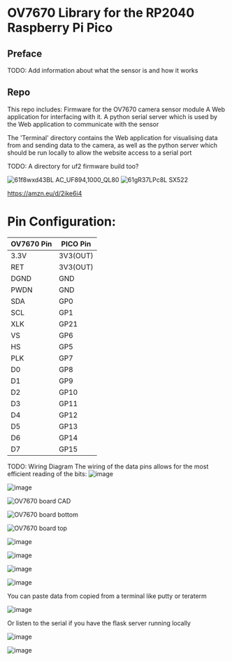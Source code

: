 # OV7670 Library for the RP2040 Raspberry Pi Pico

## Preface
TODO: Add information about what the sensor is and how it works

## Repo
This repo includes:
Firmware for the OV7670 camera sensor module
A Web application for interfacing with it.
A python serial server which is used by the Web application to communicate with the sensor

The 'Terminal' directory contains the Web application for visualising data from and sending data to the camera, as well as the python 
server which should be run locally to allow the website access to a serial port

TODO: A directory for uf2 firmware build too?



![61f8wxd43BL _AC_UF894,1000_QL80_](https://github.com/deev123/OV7670/assets/91595217/3f21142b-7b1b-4eff-91cd-c2885df08a63)
![61gR37LPc8L _SX522_](https://github.com/deev123/OV7670/assets/91595217/ed44449c-9444-4dcb-a5d5-3aa60e89d2c1)

https://amzn.eu/d/2ike6i4


# Pin Configuration:

| OV7670 Pin | PICO Pin |
| - | - |
| 3.3V | 3V3(OUT) |
| RET | 3V3(OUT) |
| DGND | GND |
| PWDN | GND |
| SDA | GP0 |
| SCL | GP1 |
| XLK | GP21 |
| VS | GP6 |
| HS | GP5 |
| PLK | GP7 |
| D0 | GP8 |
| D1 | GP9 |
| D2 | GP10 |
| D3 | GP11 |
| D4 | GP12 |
| D5 | GP13 |
| D6 | GP14 |
| D7 | GP15 |


TODO: Wiring Diagram
The wiring of the data pins allows for the most efficient reading of the bits:
![image](https://github.com/user-attachments/assets/c8c345af-8da8-4975-9492-c4372a878572)




![image](https://github.com/user-attachments/assets/2857d3e9-5229-4c7d-9d31-f7428c9b1a0e)

![OV7670 board CAD](https://github.com/user-attachments/assets/0f4484f4-23d4-4e5e-a747-46e66110a29e)

![OV7670 board bottom](https://github.com/user-attachments/assets/9f7b451d-e112-457c-b90f-a0f1d7ca32cd)

![OV7670 board top](https://github.com/user-attachments/assets/891a94db-da34-4024-95e3-d06abe09543e)


![image](https://github.com/user-attachments/assets/e271a4e0-3ada-447c-be37-1c3a59831741)


![image](https://github.com/user-attachments/assets/428e6b09-9183-47f8-84f1-6da98499f956)

![image](https://github.com/user-attachments/assets/91f4761a-3701-4d72-b564-42162027da02)

![image](https://github.com/user-attachments/assets/0a7f00a0-b1fc-4342-8396-72233ffa51da)


You can paste data from copied from a terminal like putty or teraterm

![image](https://github.com/user-attachments/assets/bb8c1681-ce2f-4564-b108-dabc695cab8f)


Or listen to the serial if you have the flask server running locally

![image](https://github.com/user-attachments/assets/8b81d580-8ba3-430e-ba38-d6848bb2cec1)

![image](https://github.com/user-attachments/assets/ff023704-df12-46f0-a5bf-b15ef3cc5529)



